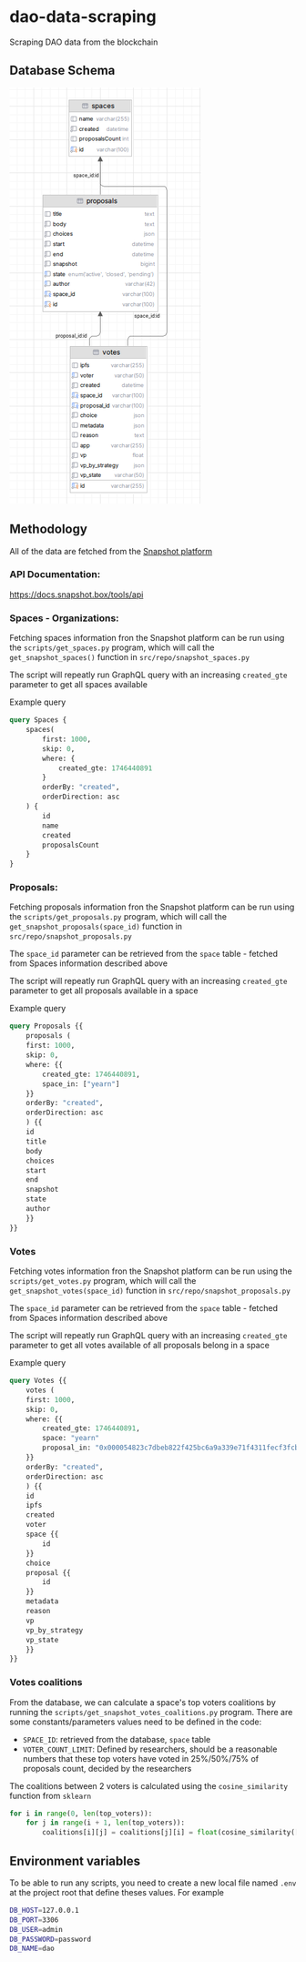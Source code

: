 # dao-data-scraping

Scraping DAO data from the blockchain

## Database Schema

![DB Schema](https://github.com/openVietAnh/dao-data-scraping/blob/main/schema.png?raw=true "The database schema for the 'dao' database")

## Methodology

All of the data are fetched from the [Snapshot platform](https://snapshot.box/#/explore)

### API Documentation: 
https://docs.snapshot.box/tools/api

### Spaces - Organizations:
Fetching spaces information fron the Snapshot platform can be run using the `scripts/get_spaces.py` program, which will call the `get_snapshot_spaces()` function in `src/repo/snapshot_spaces.py`

The script will repeatly run GraphQL query with an increasing `created_gte` parameter to get all spaces available

Example query
```graphql
query Spaces {
    spaces(
        first: 1000,
        skip: 0,
        where: {
            created_gte: 1746440891
        }
        orderBy: "created",
        orderDirection: asc
    ) {
        id
        name
        created
        proposalsCount
    }
}
```

### Proposals:

Fetching proposals information fron the Snapshot platform can be run using the `scripts/get_proposals.py` program, which will call the `get_snapshot_proposals(space_id)` function in `src/repo/snapshot_proposals.py`

The `space_id` parameter can be retrieved from the `space` table - fetched from Spaces information described above

The script will repeatly run GraphQL query with an increasing `created_gte` parameter to get all proposals available in a space

Example query
```graphql
query Proposals {{
    proposals (
    first: 1000,
    skip: 0,
    where: {{
        created_gte: 1746440891,
        space_in: ["yearn"]
    }}
    orderBy: "created",
    orderDirection: asc
    ) {{
    id
    title
    body
    choices
    start
    end
    snapshot
    state
    author
    }}
}}
```

### Votes

Fetching votes information fron the Snapshot platform can be run using the `scripts/get_votes.py` program, which will call the `get_snapshot_votes(space_id)` function in `src/repo/snapshot_proposals.py`

The `space_id` parameter can be retrieved from the `space` table - fetched from Spaces information described above

The script will repeatly run GraphQL query with an increasing `created_gte` parameter to get all votes available of all proposals belong in a space

Example query
```graphql
query Votes {{
    votes (
    first: 1000,
    skip: 0,
    where: {{
        created_gte: 1746440891,
        space: "yearn"
        proposal_in: "0x000054823c7dbeb822f425bc6a9a339e71f4311fecf3fcba2a9d2a3228e9b40c"
    }}
    orderBy: "created",
    orderDirection: asc
    ) {{
    id
    ipfs
    created
    voter
    space {{
        id
    }}
    choice
    proposal {{
        id
    }}
    metadata
    reason
    vp
    vp_by_strategy
    vp_state
    }}
}}
```

### Votes coalitions

From the database, we can calculate a space's top voters coalitions by running the `scripts/get_snapshot_votes_coalitions.py` program. There are some constants/parameters values need to be defined in the code:
- `SPACE_ID`: retrieved from the database, `space` table
- `VOTER_COUNT_LIMIT`: Defined by researchers, should be a reasonable numbers that these top voters have voted in 25%/50%/75% of proposals count, decided by the researchers

The coalitions between 2 voters is calculated using the `cosine_similarity` function from `sklearn`
```python
for i in range(0, len(top_voters)):
    for j in range(i + 1, len(top_voters)):
        coalitions[i][j] = coalitions[j][i] = float(cosine_similarity([voting_map[top_voters[i]]], [voting_map[top_voters[j]]])[0][0])
```

## Environment variables
To be able to run any scripts, you need to create a new local file named `.env` at the project root that define theses values. For example
```bash
DB_HOST=127.0.0.1
DB_PORT=3306
DB_USER=admin
DB_PASSWORD=password
DB_NAME=dao
```